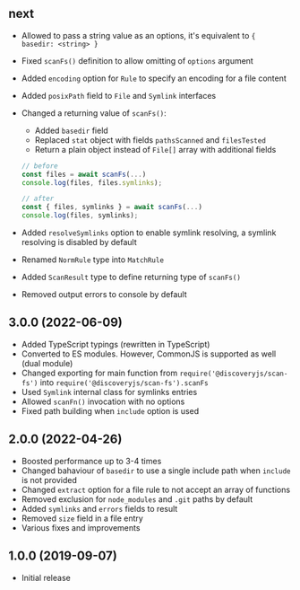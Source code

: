 ## next

- Allowed to pass a string value as an options, it's equivalent to `{ basedir: <string> }`
- Fixed `scanFs()` definition to allow omitting of `options` argument
- Added `encoding` option for `Rule` to specify an encoding for a file content
- Added `posixPath` field to `File` and `Symlink` interfaces
- Changed a returning value of `scanFs()`:

  - Added `basedir` field
  - Replaced `stat` object with fields `pathsScanned` and `filesTested`
  - Return a plain object instead of `File[]` array with additional fields

  ```js
  // before
  const files = await scanFs(...)
  console.log(files, files.symlinks);

  // after
  const { files, symlinks } = await scanFs(...)
  console.log(files, symlinks);
  ```

- Added `resolveSymlinks` option to enable symlink resolving, a symlink resolving is disabled by default
- Renamed `NormRule` type into `MatchRule`
- Added `ScanResult` type to define returning type of `scanFs()`
- Removed output errors to console by default

## 3.0.0 (2022-06-09)

- Added TypeScript typings (rewritten in TypeScript)
- Converted to ES modules. However, CommonJS is supported as well (dual module)
- Changed exporting for main function from `require('@discoveryjs/scan-fs')` into `require('@discoveryjs/scan-fs').scanFs`
- Used `Symlink` internal class for symlinks entries
- Allowed `scanFn()` invocation with no options
- Fixed path building when `include` option is used

## 2.0.0 (2022-04-26)

- Boosted performance up to 3-4 times
- Changed bahaviour of `basedir` to use a single include path when `include` is not provided
- Changed `extract` option for a file rule to not accept an array of functions
- Removed exclusion for `node_modules` and `.git` paths by default
- Added `symlinks` and `errors` fields to result
- Removed `size` field in a file entry
- Various fixes and improvements

## 1.0.0 (2019-09-07)

- Initial release
